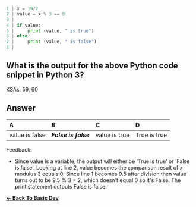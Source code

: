 ```python
1 | x = 19/2
2 | value = x % 3 == 0
3 | 
4 | if value:
5 |     print (value, " is true")
6 | else:
7 |     print (value, " is false")
8 | 
```

## What is the output for the above Python code snippet in Python 3?

KSAs: 59, 60

## Answer
| A | ***B*** | C | D |
| :--- | :--- | :--- | :--- |
| value is false | ***False is false*** | value is true | True is true |


Feedback:

- Since value is a variable, the output will either be 'True is true' or 'False is false'. Looking at line 2, value becomes the comparison result of x modulus 3 equals 0. Since line 1 becomes 9.5 after division then value turns out to be 9.5 % 3 = 2, which doesn't equal 0 so it's False. The print statement outputs False is false.

[**<- Back To Basic Dev**](../../../Basic_Dev.md)

